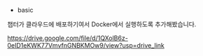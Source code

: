 - basic
  
챕터가 클라우드에 배포하기여서 Docker에서 실행하도록 추가해봤습니다.

https://drive.google.com/file/d/1QXolB6z-0eID1eKWK77VmvfnGNBKMOw9/view?usp=drive_link
